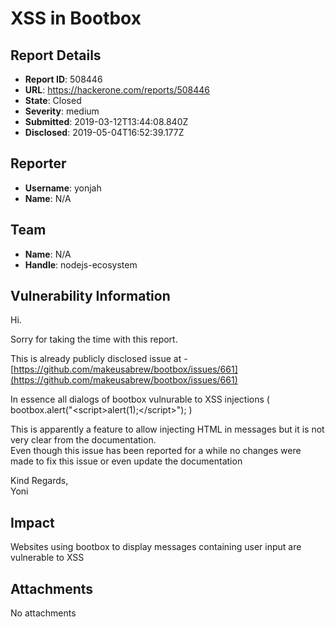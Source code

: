 # XSS in Bootbox

## Report Details
- **Report ID**: 508446
- **URL**: https://hackerone.com/reports/508446
- **State**: Closed
- **Severity**: medium
- **Submitted**: 2019-03-12T13:44:08.840Z
- **Disclosed**: 2019-05-04T16:52:39.177Z

## Reporter
- **Username**: yonjah
- **Name**: N/A

## Team
- **Name**: N/A
- **Handle**: nodejs-ecosystem

## Vulnerability Information
Hi.  
  
Sorry for taking the time with this report.  
  
This is already publicly disclosed issue at -[https://github.com/makeusabrew/bootbox/issues/661](https://github.com/makeusabrew/bootbox/issues/661)  
  
In essence all dialogs of bootbox vulnurable to XSS injections ( bootbox.alert("\<script\>alert(1);\</script\>"); )  

This is apparently a feature to allow injecting HTML in messages but it is not very clear from the documentation.  
Even though this issue has been reported for a while no changes were made to fix this issue or even update the documentation

Kind Regards,  
Yoni

## Impact

Websites using bootbox to display messages containing user input are vulnerable to XSS

## Attachments
No attachments
